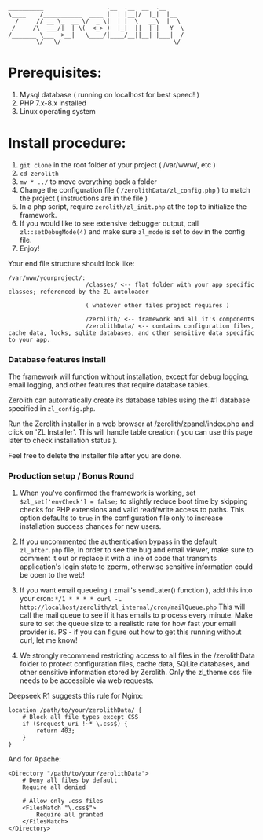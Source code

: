 ```
__________                  .__  .__  __  .__
\____    /___________  ____ |  | |__|/  |_|  |__
  /     // __ \_  __ \/  _ \|  | |  \   __\  |  \
 /     /\  ___/|  | \(  <_> )  |_|  ||  | |   Y  \
/_______ \___  >__|   \____/|____/__||__| |___|  /
        \/   \/                                \/
```

# Prerequisites:

1. Mysql database ( running on localhost for best speed! )
2. PHP 7.x-8.x installed
3. Linux operating system


# Install procedure:

1. `git clone` in the root folder of your project ( /var/www/, etc )
2. `cd zerolith`
3. `mv * ../` to move everything back a folder
4. Change the configuration file ( `/zerolithData/zl_config.php` ) to match the project ( instructions are in the file )
5. In a php script, require `zerolith/zl_init.php` at the top to initialize the framework.
6. If you would like to see extensive debugger output, call `zl::setDebugMode(4)` and make sure `zl_mode` is set to `dev` in the config file.
7. Enjoy!

Your end file structure should look like:
```
/var/www/yourproject/:
                      /classes/ <-- flat folder with your app specific classes; referenced by the ZL autoloader
                      
                      ( whatever other files project requires )
                      
                      /zerolith/ <-- framework and all it's components
                      /zerolithData/ <-- contains configuration files, cache data, locks, sqlite databases, and other sensitive data specific to your app.
```

### Database features install

The framework will function without installation, except for debug logging, email logging, and other features that require database tables.

Zerolith can automatically create its database tables using the #1 database specified in `zl_config.php`.

Run the Zerolith installer in a web browser at /zerolith/zpanel/index.php and click on 'ZL Installer'. This will handle table creation ( you can use this page later to check installation status ).

Feel free to delete the installer file after you are done.


### Production setup / Bonus Round

1. When you've confirmed the framework is working, set `$zl_set['envCheck'] = false;` to slightly reduce boot time by skipping checks for PHP extensions and valid read/write access to paths. This option defaults to `true` in the configuration file only to increase installation success chances for new users.

2. If you uncommented the authentication bypass in the default `zl_after.php` file, in order to see the bug and email viewer, make sure to comment it out or replace it with a line of code that transmits application's login state to zperm, otherwise sensitive information could be open to the web!

3. If you want email queueing ( zmail's sendLater() function ), add this into your cron:
`*/1 * * * * curl -L http://localhost/zerolith/zl_internal/cron/mailQueue.php`
This will call the mail queue to see if it has emails to process every minute.
Make sure to set the queue size to a realistic rate for how fast your email provider is.
PS - if you can figure out how to get this running without curl, let me know!

4. We strongly recommend restricting access to all files in the /zerolithData folder to protect configuration files, cache data, SQLite databases, and other sensitive information stored by Zerolith. Only the zl_theme.css file needs to be accessible via web requests.

Deepseek R1 suggests this rule for Nginx:
```
location /path/to/your/zerolithData/ {
    # Block all file types except CSS
    if ($request_uri !~* \.css$) {
        return 403;
    }
}
```

And for Apache:
```
<Directory "/path/to/your/zerolithData">
    # Deny all files by default
    Require all denied

    # Allow only .css files
    <FilesMatch "\.css$">
        Require all granted
    </FilesMatch>
</Directory>
```